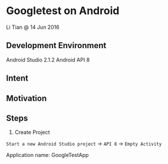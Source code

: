 # Googletest on Android

Li Tian @ 14 Jun 2016

## Development Environment 

Android Studio 2.1.2
Android API 8


## Intent



## Motivation


## Steps

1. Create Project 

`Start a new Android Studio project`  -> `API 8` ->  `Empty Activity`

Application name: GoogleTestApp

